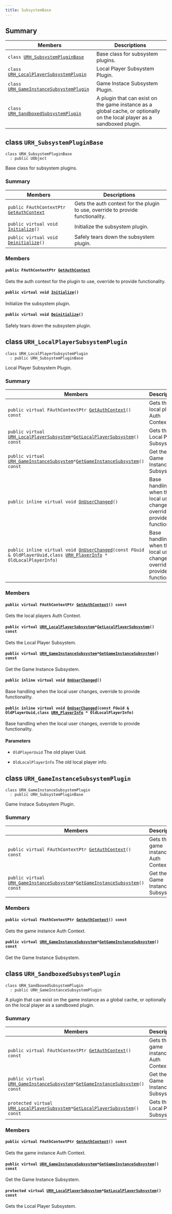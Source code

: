 ```yaml
---
title: SubsystemBase
---
```


## Summary

 Members                        | Descriptions                                
--------------------------------|---------------------------------------------
`class `[`URH_SubsystemPluginBase`](#classURH__SubsystemPluginBase) | Base class for subsystem plugins.
`class `[`URH_LocalPlayerSubsystemPlugin`](#classURH__LocalPlayerSubsystemPlugin) | Local Player Subsystem Plugin.
`class `[`URH_GameInstanceSubsystemPlugin`](#classURH__GameInstanceSubsystemPlugin) | Game Instace Subsystem Plugin.
`class `[`URH_SandboxedSubsystemPlugin`](#classURH__SandboxedSubsystemPlugin) | A plugin that can exist on the game instance as a global cache, or optionally on the local player as a sandboxed plugin.

## class `URH_SubsystemPluginBase` <a id="classURH__SubsystemPluginBase"></a>

```
class URH_SubsystemPluginBase
  : public UObject
```

Base class for subsystem plugins.

### Summary

 Members                        | Descriptions                                
--------------------------------|---------------------------------------------
`public FAuthContextPtr `[`GetAuthContext`](#classURH__SubsystemPluginBase_1a29f5a8a69c5fe311c16ce529baebcbbe) | Gets the auth context for the plugin to use, override to provide functionality.
`public virtual void `[`Initialize`](#classURH__SubsystemPluginBase_1a4b880c273e8ef942f0c640c7df6e8a79)`()` | Initialize the subsystem plugin.
`public virtual void `[`Deinitialize`](#classURH__SubsystemPluginBase_1a0cc2784f9201bcf69a7f12ff9cb8de12)`()` | Safely tears down the subsystem plugin.

### Members

#### `public FAuthContextPtr `[`GetAuthContext`](#classURH__SubsystemPluginBase_1a29f5a8a69c5fe311c16ce529baebcbbe) <a id="classURH__SubsystemPluginBase_1a29f5a8a69c5fe311c16ce529baebcbbe"></a>

Gets the auth context for the plugin to use, override to provide functionality.

#### `public virtual void `[`Initialize`](#classURH__SubsystemPluginBase_1a4b880c273e8ef942f0c640c7df6e8a79)`()` <a id="classURH__SubsystemPluginBase_1a4b880c273e8ef942f0c640c7df6e8a79"></a>

Initialize the subsystem plugin.

#### `public virtual void `[`Deinitialize`](#classURH__SubsystemPluginBase_1a0cc2784f9201bcf69a7f12ff9cb8de12)`()` <a id="classURH__SubsystemPluginBase_1a0cc2784f9201bcf69a7f12ff9cb8de12"></a>

Safely tears down the subsystem plugin.

## class `URH_LocalPlayerSubsystemPlugin` <a id="classURH__LocalPlayerSubsystemPlugin"></a>

```
class URH_LocalPlayerSubsystemPlugin
  : public URH_SubsystemPluginBase
```

Local Player Subsystem Plugin.

### Summary

 Members                        | Descriptions                                
--------------------------------|---------------------------------------------
`public virtual FAuthContextPtr `[`GetAuthContext`](#classURH__LocalPlayerSubsystemPlugin_1abac9a120d9ff77cf7971942c532c611e)`() const` | Gets the local players Auth Context.
`public virtual `[`URH_LocalPlayerSubsystem`](LocalPlayer.md#classURH__LocalPlayerSubsystem)` * `[`GetLocalPlayerSubsystem`](#classURH__LocalPlayerSubsystemPlugin_1a165b2e3526541ab0a005ae4b55c25969)`() const` | Gets the Local Player Subsystem.
`public virtual `[`URH_GameInstanceSubsystem`](GameInstance.md#classURH__GameInstanceSubsystem)` * `[`GetGameInstanceSubsystem`](#classURH__LocalPlayerSubsystemPlugin_1a9e5f9689bacbf129d966528b5f4abbf9)`() const` | Get the Game Instance Subsystem.
`public inline virtual void `[`OnUserChanged`](#classURH__LocalPlayerSubsystemPlugin_1a31753089540e2916c9c19925c4804f68)`()` | Base handling when the local user changes, override to provide functionality.
`public inline virtual void `[`OnUserChanged`](#classURH__LocalPlayerSubsystemPlugin_1ad7c83133c0053de9a5cd4d58cf2af0bc)`(const FGuid & OldPlayerUuid,class `[`URH_PlayerInfo`](PlayerInfo.md#classURH__PlayerInfo)` * OldLocalPlayerInfo)` | Base handling when the local user changes, override to provide functionality.

### Members

#### `public virtual FAuthContextPtr `[`GetAuthContext`](#classURH__LocalPlayerSubsystemPlugin_1abac9a120d9ff77cf7971942c532c611e)`() const` <a id="classURH__LocalPlayerSubsystemPlugin_1abac9a120d9ff77cf7971942c532c611e"></a>

Gets the local players Auth Context.

#### `public virtual `[`URH_LocalPlayerSubsystem`](LocalPlayer.md#classURH__LocalPlayerSubsystem)` * `[`GetLocalPlayerSubsystem`](#classURH__LocalPlayerSubsystemPlugin_1a165b2e3526541ab0a005ae4b55c25969)`() const` <a id="classURH__LocalPlayerSubsystemPlugin_1a165b2e3526541ab0a005ae4b55c25969"></a>

Gets the Local Player Subsystem.

#### `public virtual `[`URH_GameInstanceSubsystem`](GameInstance.md#classURH__GameInstanceSubsystem)` * `[`GetGameInstanceSubsystem`](#classURH__LocalPlayerSubsystemPlugin_1a9e5f9689bacbf129d966528b5f4abbf9)`() const` <a id="classURH__LocalPlayerSubsystemPlugin_1a9e5f9689bacbf129d966528b5f4abbf9"></a>

Get the Game Instance Subsystem.

#### `public inline virtual void `[`OnUserChanged`](#classURH__LocalPlayerSubsystemPlugin_1a31753089540e2916c9c19925c4804f68)`()` <a id="classURH__LocalPlayerSubsystemPlugin_1a31753089540e2916c9c19925c4804f68"></a>

Base handling when the local user changes, override to provide functionality.

#### `public inline virtual void `[`OnUserChanged`](#classURH__LocalPlayerSubsystemPlugin_1ad7c83133c0053de9a5cd4d58cf2af0bc)`(const FGuid & OldPlayerUuid,class `[`URH_PlayerInfo`](PlayerInfo.md#classURH__PlayerInfo)` * OldLocalPlayerInfo)` <a id="classURH__LocalPlayerSubsystemPlugin_1ad7c83133c0053de9a5cd4d58cf2af0bc"></a>

Base handling when the local user changes, override to provide functionality.

#### Parameters
* `OldPlayerUuid` The old player Uuid. 

* `OldLocalPlayerInfo` The old local player info.

## class `URH_GameInstanceSubsystemPlugin` <a id="classURH__GameInstanceSubsystemPlugin"></a>

```
class URH_GameInstanceSubsystemPlugin
  : public URH_SubsystemPluginBase
```

Game Instace Subsystem Plugin.

### Summary

 Members                        | Descriptions                                
--------------------------------|---------------------------------------------
`public virtual FAuthContextPtr `[`GetAuthContext`](#classURH__GameInstanceSubsystemPlugin_1acd7dfc1bd22a1703de6a7eae16bb1652)`() const` | Gets the game instance Auth Context.
`public virtual `[`URH_GameInstanceSubsystem`](GameInstance.md#classURH__GameInstanceSubsystem)` * `[`GetGameInstanceSubsystem`](#classURH__GameInstanceSubsystemPlugin_1af6b845eb94c7be36f38b681cedb6c1f3)`() const` | Get the Game Instance Subsystem.

### Members

#### `public virtual FAuthContextPtr `[`GetAuthContext`](#classURH__GameInstanceSubsystemPlugin_1acd7dfc1bd22a1703de6a7eae16bb1652)`() const` <a id="classURH__GameInstanceSubsystemPlugin_1acd7dfc1bd22a1703de6a7eae16bb1652"></a>

Gets the game instance Auth Context.

#### `public virtual `[`URH_GameInstanceSubsystem`](GameInstance.md#classURH__GameInstanceSubsystem)` * `[`GetGameInstanceSubsystem`](#classURH__GameInstanceSubsystemPlugin_1af6b845eb94c7be36f38b681cedb6c1f3)`() const` <a id="classURH__GameInstanceSubsystemPlugin_1af6b845eb94c7be36f38b681cedb6c1f3"></a>

Get the Game Instance Subsystem.

## class `URH_SandboxedSubsystemPlugin` <a id="classURH__SandboxedSubsystemPlugin"></a>

```
class URH_SandboxedSubsystemPlugin
  : public URH_GameInstanceSubsystemPlugin
```

A plugin that can exist on the game instance as a global cache, or optionally on the local player as a sandboxed plugin.

### Summary

 Members                        | Descriptions                                
--------------------------------|---------------------------------------------
`public virtual FAuthContextPtr `[`GetAuthContext`](#classURH__SandboxedSubsystemPlugin_1a252d118412cc3ad05f804ab29b0067f0)`() const` | Gets the game instance Auth Context.
`public virtual `[`URH_GameInstanceSubsystem`](GameInstance.md#classURH__GameInstanceSubsystem)` * `[`GetGameInstanceSubsystem`](#classURH__SandboxedSubsystemPlugin_1acb2d67a4afd03ad510c9357bcb0dbbea)`() const` | Get the Game Instance Subsystem.
`protected virtual `[`URH_LocalPlayerSubsystem`](LocalPlayer.md#classURH__LocalPlayerSubsystem)` * `[`GetLocalPlayerSubsystem`](#classURH__SandboxedSubsystemPlugin_1ae3780335b1ea9894f029dc1316b73571)`() const` | Gets the Local Player Subsystem.

### Members

#### `public virtual FAuthContextPtr `[`GetAuthContext`](#classURH__SandboxedSubsystemPlugin_1a252d118412cc3ad05f804ab29b0067f0)`() const` <a id="classURH__SandboxedSubsystemPlugin_1a252d118412cc3ad05f804ab29b0067f0"></a>

Gets the game instance Auth Context.

#### `public virtual `[`URH_GameInstanceSubsystem`](GameInstance.md#classURH__GameInstanceSubsystem)` * `[`GetGameInstanceSubsystem`](#classURH__SandboxedSubsystemPlugin_1acb2d67a4afd03ad510c9357bcb0dbbea)`() const` <a id="classURH__SandboxedSubsystemPlugin_1acb2d67a4afd03ad510c9357bcb0dbbea"></a>

Get the Game Instance Subsystem.

#### `protected virtual `[`URH_LocalPlayerSubsystem`](LocalPlayer.md#classURH__LocalPlayerSubsystem)` * `[`GetLocalPlayerSubsystem`](#classURH__SandboxedSubsystemPlugin_1ae3780335b1ea9894f029dc1316b73571)`() const` <a id="classURH__SandboxedSubsystemPlugin_1ae3780335b1ea9894f029dc1316b73571"></a>

Gets the Local Player Subsystem.

